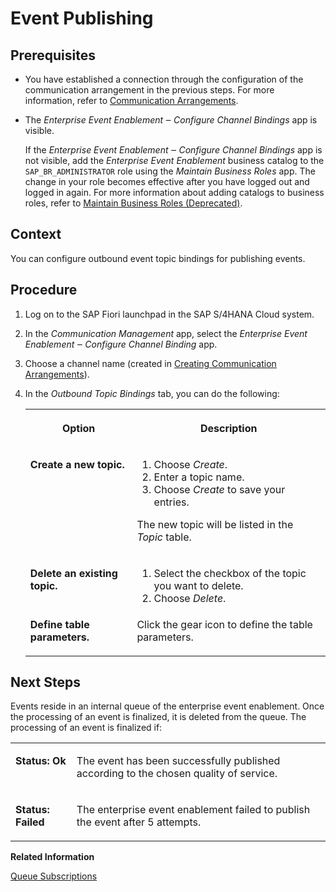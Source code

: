 <!-- loioc0653cddfdb1478a90ec1ecbb3e5a65b -->

# Event Publishing



## Prerequisites

-   You have established a connection through the configuration of the communication arrangement in the previous steps. For more information, refer to [Communication Arrangements](communication-arrangements-2144420.md).

-   The *Enterprise Event Enablement ‒ Configure Channel Bindings* app is visible.

    If the *Enterprise Event Enablement ‒ Configure Channel Bindings* app is not visible, add the *Enterprise Event Enablement* business catalog to the `SAP_BR_ADMINISTRATOR` role using the *Maintain Business Roles* app. The change in your role becomes effective after you have logged out and logged in again. For more information about adding catalogs to business roles, refer to [Maintain Business Roles \(Deprecated\)](maintain-business-roles-deprecated-8980ad0.md).




## Context

You can configure outbound event topic bindings for publishing events.



## Procedure

1.  Log on to the SAP Fiori launchpad in the SAP S/4HANA Cloud system.

2.  In the *Communication Management* app, select the *Enterprise Event Enablement ‒ Configure Channel Binding* app.

3.  Choose a channel name \(created in [Creating Communication Arrangements](creating-communication-arrangements-78ababb.md)\).

4.  In the *Outbound Topic Bindings* tab, you can do the following:


    <table>
    <tr>
    <th valign="top">

    Option


    
    </th>
    <th valign="top">

    Description


    
    </th>
    </tr>
    <tr>
    <td valign="top">
    
    **Create a new topic.**


    
    </td>
    <td valign="top">
    
    1.  Choose *Create*.
    2.  Enter a topic name.
    3.  Choose *Create* to save your entries.

    The new topic will be listed in the *Topic* table.


    
    </td>
    </tr>
    <tr>
    <td valign="top">
    
    **Delete an existing topic.**


    
    </td>
    <td valign="top">
    
    1.  Select the checkbox of the topic you want to delete.
    2.  Choose *Delete*.


    
    </td>
    </tr>
    <tr>
    <td valign="top">
    
    **Define table parameters.**


    
    </td>
    <td valign="top">
    
    Click the gear icon to define the table parameters.


    
    </td>
    </tr>
    </table>
    



## Next Steps

Events reside in an internal queue of the enterprise event enablement. Once the processing of an event is finalized, it is deleted from the queue. The processing of an event is finalized if:


<table>
<tr>
<td valign="top">

**Status: Ok**



</td>
<td valign="top">

The event has been successfully published according to the chosen quality of service.



</td>
</tr>
<tr>
<td valign="top">

**Status: Failed**



</td>
<td valign="top">

The enterprise event enablement failed to publish the event after 5 attempts.



</td>
</tr>
</table>

**Related Information**  


[Queue Subscriptions](queue-subscriptions-e859a14.md "Events published through an SAP S/4HANA Cloud instance can be consumed at the SAP Event Mesh. Events published to a queue defined in your SAP Event Mesh service instance can also be consumed in SAP S/4HANA Cloud. Queues can be used to buffer events until a consumer can process them. For the right events to arrive at a queue, the queue must be subscribed to the corresponding topics. A consumer can then subscribe to the queue.")


